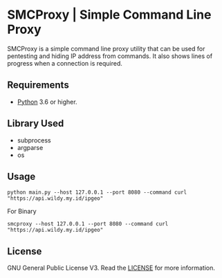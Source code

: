 # SMCProxy | Simple Command Line Proxy
SMCProxy is a simple command line proxy utility that can be used for pentesting and hiding IP address from commands. It also shows lines of progress when a connection is required.

## Requirements
* [Python](https://www.python.org/) 3.6 or higher.

## Library Used
* subprocess
* argparse
* os

## Usage
```
python main.py --host 127.0.0.1 --port 8080 --command curl "https://api.wildy.my.id/ipgeo"
```
For Binary
```
smcproxy --host 127.0.0.1 --port 8080 --command curl "https://api.wildy.my.id/ipgeo"
```


## License
GNU General Public License V3. Read the [LICENSE](LICENSE) for more information.
